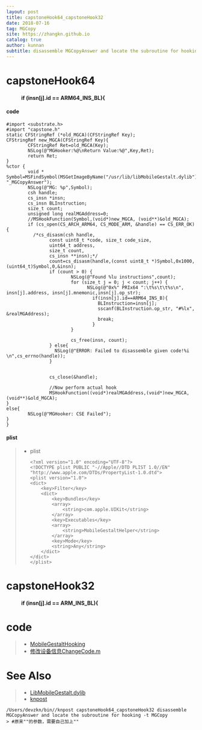 ```yaml
---
layout: post
title: capstoneHook64_capstoneHook32
date: 2018-07-16
tag: MGCopy
site: https://zhangkn.github.io
catalog: true
author: kunnan
subtitle: disassemble MGCopyAnswer and locate the subroutine for hooking
---
```




# capstoneHook64 

####             if (insn[j].id == ARM64_INS_BL){



#### code

```objc
#import <substrate.h>
#import "capstone.h"
static CFStringRef (*old_MGCA)(CFStringRef Key);
CFStringRef new_MGCA(CFStringRef Key){
        CFStringRef Ret=old_MGCA(Key);
        NSLog(@"MGHooker:%@\nReturn Value:%@",Key,Ret);
        return Ret;
}
%ctor {
        void * Symbol=MSFindSymbol(MSGetImageByName("/usr/lib/libMobileGestalt.dylib"), "_MGCopyAnswer");
        NSLog(@"MG: %p",Symbol);
        csh handle;
        cs_insn *insn;
        cs_insn BLInstruction;
        size_t count;
        unsigned long realMGAddress=0;
        //MSHookFunction(Symbol,(void*)new_MGCA, (void**)&old_MGCA);
        if (cs_open(CS_ARCH_ARM64, CS_MODE_ARM, &handle) == CS_ERR_OK) {
          /*cs_disasm(csh handle,
          		const uint8_t *code, size_t code_size,
          		uint64_t address,
          		size_t count,
          		cs_insn **insn);*/
                count=cs_disasm(handle,(const uint8_t *)Symbol,0x1000,(uint64_t)Symbol,0,&insn);
                if (count > 0) {
                        NSLog(@"Found %lu instructions",count);
                        for (size_t j = 0; j < count; j++) {
                              NSLog(@"0x%" PRIx64 ":\t%s\t\t%s\n", insn[j].address, insn[j].mnemonic,insn[j].op_str);
                                if(insn[j].id==ARM64_INS_B){
                                  BLInstruction=insn[j];
                                  sscanf(BLInstruction.op_str, "#%lx", &realMGAddress);
                                  break;
                                }
                        }

                        cs_free(insn, count);
                } else{
                  NSLog(@"ERROR: Failed to disassemble given code!%i \n",cs_errno(handle));
                }


                cs_close(&handle);

                //Now perform actual hook
                MSHookFunction((void*)realMGAddress,(void*)new_MGCA, (void**)&old_MGCA);
}
else{
        NSLog(@"MGHooker: CSE Failed");
}
}

```



#### plist

> * plist
>
>   ```
>   <?xml version="1.0" encoding="UTF-8"?>
>   <!DOCTYPE plist PUBLIC "-//Apple//DTD PLIST 1.0//EN" "http://www.apple.com/DTDs/PropertyList-1.0.dtd">
>   <plist version="1.0">
>   <dict>
>   	<key>Filter</key>
>   	<dict>
>   		<key>Bundles</key>
>   		<array>
>   			<string>com.apple.UIKit</string>
>   		</array>
>           <key>Executables</key>
>           <array>
>               <string>MobileGestaltHelper</string>
>           </array>
>           <key>Mode</key>
>           <string>Any</string>
>   	</dict>
>   </dict>
>   </plist>
>   ```
>
>   

# capstoneHook32 

####             if (insn[j].id == ARM_INS_BL){ 



# code

> * [MobileGestaltHooking](https://github.com/kunnan/MobileGestaltHooking/blob/master/Tweak/Makefile)
> * [修改设备信息ChangeCode.m](https://github.com/zhangkn/knaso/blob/master/ASO/ChangeCode/ChangeCode.m )

# See Also 

>* [LibMobileGestalt.dylib](<http://iphonedevwiki.net/index.php/LibMobileGestalt.dylib>)
>* [knpost](https://github.com/zhangkn/KNBin/blob/master/knpost) 
>
```
/Users/devzkn/bin//knpost capstoneHook64_capstoneHook32 disassemble MGCopyAnswer and locate the subroutine for hooking -t MGCopy
> #原来""的参数，需要自己加上""
```

